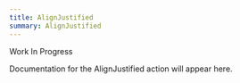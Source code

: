 ```yaml
---
title: AlignJustified
summary: AlignJustified
---
```


Work In Progress

Documentation for the AlignJustified action will appear here.